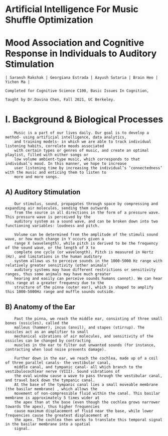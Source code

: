 # Artificial Intelligence For Music Shuffle Optimization
# Mood Association and Cognitive Response in Individuals to Auditory Stimulation

    | Saransh Rakshak | Georgiana Estrada | Aayush Sutaria | Brain Heo | Yichen Ma |

    Completed for Cognitive Science C100, Basic Issues In Cognition,

    Taught by Dr.Davina Chen, Fall 2021, UC Berkeley.

# I. Background & Biological Processes

        Music is a part of our lives daily. Our goal is to develop a method- using artificial intelligence, data analytics, 
        and training models- in which we are able to track individual listening habits, correlate moods associated 
        with certain types or genres of music, and create an optimal playlist, filled with either songs or 
        low volume ambient-type music, which corresponds to that individual’s mood. In this manner, we hope to increase 
        user listening time by increasing the individual’s ‘connectedness’ with the music and enticing them to listen to 
        more and more songs. 
        
 ## A) Auditory Stimulation
 
        Our stimulus, sound, propagates through space by compressing and expanding air molecules, sending them outwards 
        from the source in all directions in the form of a pressure wave. This pressure wave is perceived by the 
        auditory system as a sound wave, and can be broken down into two functioning variables: loudness and pitch.
        
        Volume can be determined from the amplitude of the stimuli sound wave, or how much change in Y occurs given a 
        range X (wavelength), while pitch is derived to be the frequency of the sound wave, or the length of X to 
        complete one cycle (or wavelength). Pitch is measured in Hertz (Hz), and limitations in the human auditory 
        system allows us to perceive sounds in the 1000-5000 Hz range with relatively greater sensitivity (other animals’ 
        auditory systems may have different restrictions or sensitivity ranges, thus some animals may have much greater 
        hearing and easily can perceive sounds humans cannot). We can hear this range at a greater frequency due to the 
        structure of the pinna (outer ear), which is shaped to amplify this 1000-5000Hz range and muffle sounds outside.
        
## B) Anatomy of the Ear

        Past the pinna, we reach the middle ear, consisting of three small bones (ossicles), called the 
        malleus (hammer), incus (anvil), and stapes (stirrup). The ossicles act as an amplifier to small 
        mechanical vibrations of air molecules, and sensitivity of the ossicles can be changed by contracting 
        muscles in the ear to filter out unwanted sounds (for instance, contracting when loud noise prevents damage). 
        
        Further down in the ear, we reach the cochlea, made up of a coil of three parallel canals- the vestibular canal, 
        middle canal, and tympanic canal- all which branch to the vestibulocochlear nerve (VIII). Sound vibrations of 
        the oval window cause a wave to pass through the vestibular canal, and travel back down the tympanic canal. 
        At the base of the tympanic canal lies a small moveable membrane (the basilar membrane) , which allows the 
        movement of non-compressible fluid within the canal. This basilar membrane is approximately 5 times wider at 
        the apex than at the base (even though the cochlea grows narrower towards the apex), thus higher frequencies 
        cause maximum displacement of fluid near the base, while lower frequencies cause the greatest displacement at 
        the apex. The cochlea then works to translate this temporal signal in the basilar membrane into a spatial 
        signal. 
